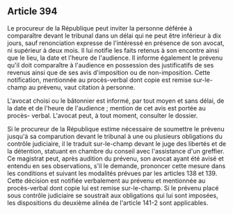 Article 394
----
Le procureur de la République peut inviter la personne déférée à comparaître
devant le tribunal dans un délai qui ne peut être inférieur à dix jours, sauf
renonciation expresse de l'intéressé en présence de son avocat, ni supérieur à
deux mois. Il lui notifie les faits retenus à son encontre ainsi que le lieu, la
date et l'heure de l'audience. Il informe également le prévenu qu'il doit
comparaître à l'audience en possession des justificatifs de ses revenus ainsi
que de ses avis d'imposition ou de non-imposition. Cette notification,
mentionnée au procès-verbal dont copie est remise sur-le-champ au prévenu, vaut
citation à personne.

L'avocat choisi ou le bâtonnier est informé, par tout moyen et sans délai, de la
date et de l'heure de l'audience ; mention de cet avis est portée au procès-
verbal. L'avocat peut, à tout moment, consulter le dossier.

Si le procureur de la République estime nécessaire de soumettre le prévenu
jusqu'à sa comparution devant le tribunal à une ou plusieurs obligations du
contrôle judiciaire, il le traduit sur-le-champ devant le juge des libertés et
de la détention, statuant en chambre du conseil avec l'assistance d'un greffier.
Ce magistrat peut, après audition du prévenu, son avocat ayant été avisé et
entendu en ses observations, s'il le demande, prononcer cette mesure dans les
conditions et suivant les modalités prévues par les articles 138 et 139. Cette
décision est notifiée verbalement au prévenu et mentionnée au procès-verbal dont
copie lui est remise sur-le-champ. Si le prévenu placé sous contrôle judiciaire
se soustrait aux obligations qui lui sont imposées, les dispositions du deuxième
alinéa de l'article 141-2 sont applicables.
